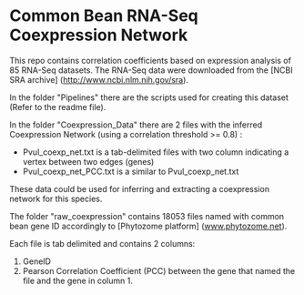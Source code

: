 # Common Bean RNA-Seq Coexpression Network

This repo contains correlation coefficients based on expression analysis of 85 RNA-Seq datasets. The RNA-Seq data were downloaded from the [NCBI SRA archive] (http://www.ncbi.nlm.nih.gov/sra).

In the folder "Pipelines" there are the scripts used for creating this dataset (Refer to the readme file).

In the folder "Coexpression_Data" there are 2 files with the inferred Coexpression Network (using a correlation threshold >= 0.8) :

* Pvul_coexp_net.txt is a tab-delimited files with two column indicating a vertex between two edges (genes)
* Pvul_coexp_net_PCC.txt is a similar to Pvul_coexp_net.txt

These data could be used for inferring and extracting a coexpression network for this species.

The folder "raw_coexpression" contains 18053 files named with common bean gene ID accordingly to [Phytozome platform] (www.phytozome.net). 

Each file is tab delimited and contains 2 columns:

1. GeneID
2. Pearson Correlation Coefficient (PCC) between the gene that named the file and the gene in column 1.

